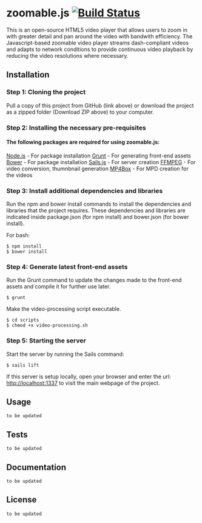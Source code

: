 # zoomable.js [![Build Status][travis-image]][travis-url] 
This is an open-source HTML5 video player that allows users to zoom in with greater detail and pan around the video with bandwith efficiency. The Javascript-based zoomable video player streams dash-compliant videos and adapts to network conditions to provide continuous video playback by reducing the video resolutions where necessary.

## Installation

### Step 1: Cloning the project

Pull a copy of this project from GitHub (link above) or download the project as a zipped folder (Download ZIP above) to your computer.

### Step 2: Installing the necessary pre-requisites

#### The following packages are required for using zoomable.js:
[Node.js](http://nodejs.org) - For package installation
[Grunt](http://gruntjs.com/) - For generating front-end assets
[Bower](http://www.npmjs.com/package/bower) - For package installation
[Sails.js](http://sailsjs.org/get-started) - For server creation
[FFMPEG](https://ffmpeg.org/download.html) - For video conversion, thumnbnail generation
[MP4Box](https://gpac.wp.mines-telecom.fr/downloads/) - For MPD creation for the videos

### Step 3: Install additional dependencies and libraries

Run the npm and bower install commands to install the dependencies and libraries that the project requires. These dependencies and libraries are indicated inside package.json (for npm install) and bower.json (for bower install).

For bash:
```
$ npm install 
$ bower install 
```

### Step 4: Generate latest front-end assets

Run the Grunt command to update the changes made to the front-end assets and compile it for further use later.
```
$ grunt
```
Make the video-processing script executable.
```
$ cd scripts
$ chmod +x video-processing.sh
```

### Step 5: Starting the server

Start the server by running the Sails command:
```
$ sails lift
```

If this server is setup locally, open your browser and enter the url: [http://localhost:1337](http://localhost:1337) to visit the main webpage of the project.

## Usage
`to be updated`


## Tests
`to be updated`


## Documentation
`to be updated`


## License
`to be updated`

[travis-image]: https://travis-ci.org/nus-mtp/zoomable.js.svg?branch=develop
[travis-url]: https://travis-ci.org/nus-mtp/zoomable.js
